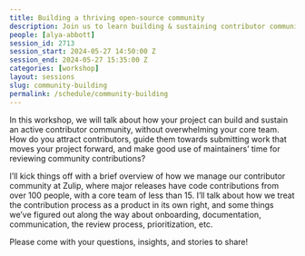 ```yaml
---
title: Building a thriving open-source community
description: Join us to learn building & sustaining contributor communities efficiently. Hear Zulip's approach & share insights!
people: [alya-abbott]
session_id: 2713
session_start: 2024-05-27 14:50:00 Z
session_end: 2024-05-27 15:35:00 Z
categories: [workshop]
layout: sessions
slug: community-building
permalink: /schedule/community-building
---
```


In this workshop, we will talk about how your project can build and sustain an active contributor community, without 
overwhelming your core team. How do you attract contributors, guide them towards submitting work that moves your 
project forward, and make good use of maintainers’ time for reviewing community contributions?

I’ll kick things off with a brief overview of how we manage our contributor community at Zulip, where major 
releases have code contributions from over 100 people, with a core team of less than 15. I’ll talk about how 
we treat the contribution process as a product in its own right, and some things we’ve figured out along the 
way about onboarding, documentation, communication, the review process, prioritization, etc.

Please come with your questions, insights, and stories to share!
